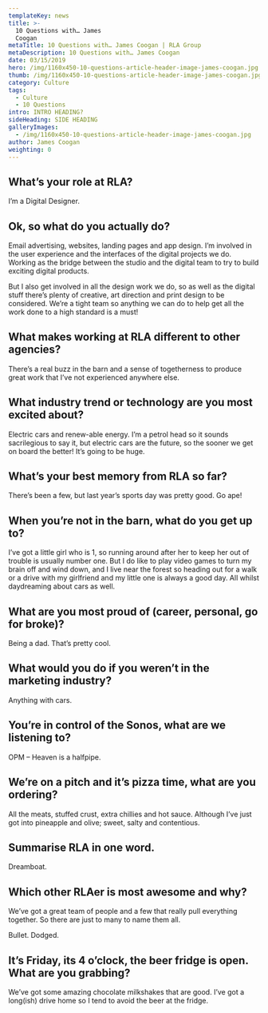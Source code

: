 ```yaml
---
templateKey: news
title: >-
  10 Questions with… James
  Coogan                                                        
metaTitle: 10 Questions with… James Coogan | RLA Group
metaDescription: 10 Questions with… James Coogan
date: 03/15/2019
hero: /img/1160x450-10-questions-article-header-image-james-coogan.jpg
thumb: /img/1160x450-10-questions-article-header-image-james-coogan.jpg
category: Culture
tags:
  - Culture
  - 10 Questions
intro: INTRO HEADING?
sideHeading: SIDE HEADING
galleryImages:
  - /img/1160x450-10-questions-article-header-image-james-coogan.jpg
author: James Coogan
weighting: 0
---
```

## What’s your role at RLA?

I’m a Digital Designer.

## Ok, so what do you actually do?

Email advertising, websites, landing pages and app design. I’m involved in the user experience and the interfaces of the digital projects we do. Working as the bridge between the studio and the digital team to try to build exciting digital products.

But I also get involved in all the design work we do, so as well as the digital stuff there’s plenty of creative, art direction and print design to be considered. We’re a tight team so anything we can do to help get all the work done to a high standard is a must!

## What makes working at RLA different to other agencies?

There’s a real buzz in the barn and a sense of togetherness to produce great work that I’ve not experienced anywhere else.

## What industry trend or technology are you most excited about?

Electric cars and renew-able energy. I’m a petrol head so it sounds sacrilegious to say it, but electric cars are the future, so the sooner we get on board the better! It’s going to be huge.

## What’s your best memory from RLA so far?

There’s been a few, but last year’s sports day was pretty good. Go ape!

## When you’re not in the barn, what do you get up to?

I’ve got a little girl who is 1, so running around after her to keep her out of trouble is usually number one. But I do like to play video games to turn my brain off and wind down, and I live near the forest so heading out for a walk or a drive with my girlfriend and my little one is always a good day. All whilst daydreaming about cars as well.

## What are you most proud of (career, personal, go for broke)?

Being a dad. That’s pretty cool.

## What would you do if you weren’t in the marketing industry?

Anything with cars.

## You’re in control of the Sonos, what are we listening to?

OPM – Heaven is a halfpipe.

## We’re on a pitch and it’s pizza time, what are you ordering?

All the meats, stuffed crust, extra chillies and hot sauce. Although I’ve just got into pineapple and olive; sweet, salty and contentious.

## Summarise RLA in one word.

Dreamboat.

## Which other RLAer is most awesome and why?

We’ve got a great team of people and a few that really pull everything together. So there are just to many to name them all. 

Bullet. Dodged.

## It’s Friday, its 4 o’clock, the beer fridge is open. What are you grabbing?

We’ve got some amazing chocolate milkshakes that are good. I’ve got a long(ish) drive home so I tend to avoid the beer at the fridge.
